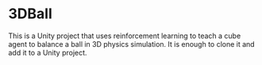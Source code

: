 # 3DBall

This is a Unity project that uses reinforcement learning to teach a cube agent to balance a ball in 3D physics simulation.
It is enough to clone it and add it to a Unity project.
